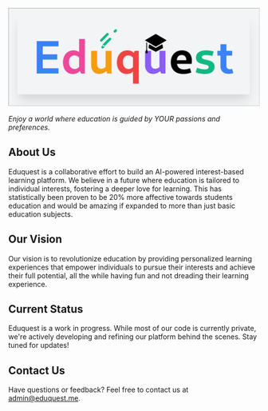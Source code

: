 ![Eduquest Logo](https://github.com/EduquestAI/.github/blob/main/splash.png)

*Enjoy a world where education is guided by YOUR passions and preferences.*

## About Us

Eduquest is a collaborative effort to build an AI-powered interest-based learning platform. We believe in a future where education is tailored to individual interests, fostering a deeper love for learning. This has statistically been proven to be 20% more affective towards students education and would be amazing if expanded to more than just basic education subjects.

## Our Vision

Our vision is to revolutionize education by providing personalized learning experiences that empower individuals to pursue their interests and achieve their full potential, all the while having fun and not dreading their learning experience.

## Current Status

Eduquest is a work in progress. While most of our code is currently private, we're actively developing and refining our platform behind the scenes. Stay tuned for updates!

<!-- (Not yet)
## Get Involved

Interested in contributing to our mission? Reach out to us via [email/website/etc.] to learn how you can join the Eduquest team.
-->

## Contact Us

Have questions or feedback? Feel free to contact us at [admin@eduquest.me](mailto:admin@eduquest.me).

<!--

**things to add latr from github**

🙋‍♀️ A short introduction - what is your organization all about?
🌈 Contribution guidelines - how can the community get involved?
👩‍💻 Useful resources - where can the community find your docs? Is there anything else the community should know?
🍿 Fun facts - what does your team eat for breakfast?
🧙 Remember, you can do mighty things with the power of [Markdown](https://docs.github.com/github/writing-on-github/getting-started-with-writing-and-formatting-on-github/basic-writing-and-formatting-syntax)
-->
